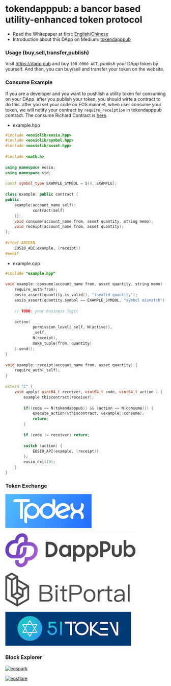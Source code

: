 # tokendapppub: a bancor based utility-enhanced token protocol

* Read the Whitepaper at first: [English](https://github.com/Dappub/tokendapppub/blob/master/Bancor%20based%20utility-enhanced%20token%20protocol.pdf)/[Chinese](https://github.com/Dappub/tokendapppub/blob/master/%E5%9F%BA%E4%BA%8E%E7%8F%AD%E6%9F%AF%E7%9A%84%E5%AE%9E%E7%94%A8%E5%A2%9E%E5%BC%BA%E5%9E%8B%E9%80%9A%E8%AF%81%E5%8D%8F%E8%AE%AE.pdf)
* Introduction about this DApp on Medium: [tokendapppub](https://medium.com/@DappPub/tokendapppub-1-b6143c6039e3)

### Usage (buy,sell,transfer,publish)

Visit https://dapp.pub and buy `100.0000 ACT`, publish your DApp token by yourself. And then, you can buy/sell and transfer your token on the website.

### Consume Example

If you are a developer and you want to pushlish a utility token for consuming on your DApp. after you publish your token, you should wirte a contract to do this. after you set your code on EOS mainnet, when user consume your token, we will notify your contract by `require_receiption` in tokendapppub contract. The consume Richard Contract is [here](https://github.com/Dappub/tokendapppub/blob/master/tokendapppub.consume_rc.md).

* example.hpp

```c++
#include <eosiolib/eosio.hpp>
#include <eosiolib/symbol.hpp>
#include <eosiolib/asset.hpp>

#include <math.h>

using namespace eosio;
using namespace std;

const symbol_type EXAMPLE_SYMBOL = S(4, EXAMPLE);

class example: public contract {
public:
    example(account_name self):
            contract(self)
    {};
    void consume(account_name from, asset quantity, string memo);
    void receipt(account_name from, asset quantity);
};

#ifdef ABIGEN
    EOSIO_ABI(example, (receipt))
#endif
```

* example.cpp

```c++
#include "example.hpp"

void example::consume(account_name from, asset quantity, string memo) {
    require_auth(from);
    eosio_assert(quantity.is_valid(), "invalid quantity");
    eosio_assert(quantity.symbol == EXAMPLE_SYMBOL, "symbol mismatch");

    // TODO: your business logic

    action(
            permission_level{_self, N(active)},
            _self,
            N(receipt),
            make_tuple(from, quantity)
    ).send();
}

void example::receipt(account_name from, asset quantity) {
    require_auth(_self);
}

extern "C" {
    void apply( uint64_t receiver, uint64_t code, uint64_t action ) {
        example thiscontract(receiver);

        if((code == N(tokendapppub)) && (action == N(consume))) {
            execute_action(&thiscontract, &example::consume);
            return;
        }

        if (code != receiver) return;

        switch (action) {
            EOSIO_API(example, (receipt))
        };
        eosio_exit(0);
    }
}
```

### Token Exchange

[![tokenpocket](https://raw.githubusercontent.com/Dappub/logo/master/partners/tpdex-small.png)](https://tpdex.io/#/)

[![tokendapppub](https://github.com/Dappub/logo/blob/master/logo.png)](https://dapp.pub/tokens/?token=ACT)

![bitportal](https://raw.githubusercontent.com/Dappub/logo/master/partners/bitportal.png)

![51token](https://raw.githubusercontent.com/Dappub/logo/master/partners/51token.png)

### Block Explorer

[![eospark](https://raw.githubusercontent.com/Dappub/tokendapppub/master/logo/EOSpark.png)](https://eospark.com/MainNet/account/tokendapppub)

[![eosflare](https://raw.githubusercontent.com/Dappub/tokendapppub/master/logo/eosflare-logo-512.png)](https://eosflare.io/account/tokendapppub)
